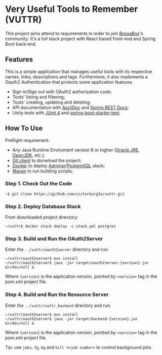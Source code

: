 # Very Useful Tools to Remember (VUTTR)

This project aims attend to requirements in order to join [BossaBox](https://bossabox.com/)'s community. It's a full stack project with React based front-end and Spring Boot back-end.

## Features

This is a simple application that manages useful tools with its respective names, links, descriptions and tags. Furthermore, it also implements a Oauth2 Authentication that protects some application features.

- Sign in/Sign out with OAuth2 authorization code;
- Tools' listing and filtering;
- Tools' creating, updating and deleting;
- API documentation with [AsciiDoc](http://asciidoc.org/) and [Spring REST Docs](https://spring.io/projects/spring-restdocs);
- Unity tests with [JUnit 4](https://junit.org/junit4/) and [spring-boot-starter-test](https://docs.spring.io/spring-boot/docs/1.5.7.RELEASE/reference/html/boot-features-testing.html);

## How To Use

Preflight requirement: 
- Any Java Runtime Enviroment version 8 or higher ([Oracle JRE](https://www.oracle.com/technetwork/pt/java/javase/downloads/jre8-downloads-2133155.html), [OpenJDK](https://openjdk.java.net/install/), etc.);
- [Git client](https://git-scm.com/) to donwload the project;
- [Docker](https://docs.docker.com/) to deploy [Adminer](https://www.adminer.org/)/[PostgreSQL](https://www.postgresql.org/) stack;
- [Maven](https://maven.apache.org/download.cgi) to run building scripts;


### Step 1. Check Out the Code

```console
~$ git clone https://github.com/victorborg3s/vuttr.git
```

### Step 2. Deploy Database Stack
From downloaded project directory:

```console
~/vuttr$ docker stack deploy -c stack.yml postgres
```

### Step 3. Build and Run the OAuth2Server
Enter the `../vuttr/oauth2server` directory and run:
```console
~/vuttr/oauth2server$ mvn install
~/vuttr/oauth2server$ java -jar target/oauth2server-{version}.jar &>/dev/null &
```
Where `{version}` is the application version, pointed by `<version>` tag in the pom.xml project file.

### Step 4. Build and Run the Resource Server
Enter the `../vuttr/vuttr_backend` directory and run:
```console
~/vuttr/oauth2server$ mvn install
~/vuttr/oauth2server$ java -jar target/backend-{version}.jar &>/dev/null &
```
Where `{version}` is the application version, pointed by `<version>` tag in the pom.xml project file.

Tip: use `jobs`, `fg`, `bg` and `kill %<job number>` to control background jobs.
